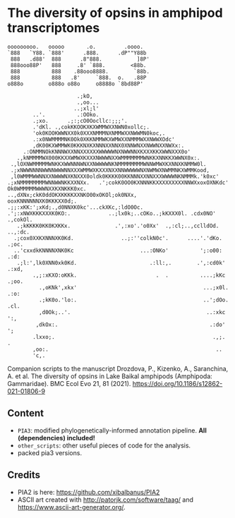 # The diversity of opsins in amphipod transcriptomes


    ooooooooo.   ooooo       .o.         .oooo.
    `888   `Y88. `888'      .888.      .dP""Y88b
     888   .d88'  888      .8"888.           ]8P'
     888ooo88P'   888     .8' `888.        <88b.
     888          888    .88ooo8888.        `88b.
     888          888   .8'     `888.  o.   .88P
    o888o        o888o o88o     o8888o `8bd88P'

                          .;kO,                                                     
                          .,oo...                                                   
                         ..;xl;l'                                                   
            ..'.          .:OOko.                                                   
            .;xo.      .;:;cO0Oocllc:;;;'.                                          
            .'dKl. .,cokKKOOKXKXWMMWXXNWN0xollc;.                                   
            'ok0KOOKWWNXX0k0XXXNMMMNXNMMWXXNWWMN0koc,.                              
            .:x0NWMMMMNK0Ok0XKKNMMWKXWMWXXNMMMWXXNWWXOdc'                           
            ,dK00KXWMMWK0KKKNXKXNNNXXNNX0XNNWNXXNWWNXXNWXx:.                        
         .:ONMMNOkKNNNWXXNNXXXXXXWWWWWNXNWWNNXKXXXKKXWWNXXX0o'                      
       .,kNMMMMWX000KKXXWMWXKXXXNWWWNXXWMMMMMMMWNKKXNNKKXWWNX0x:.                   
     .,lOXNWMMMMMWNKKXWWNNNWNXXNWWWWNKNMMMMMMMMWNNWMWXKXNNXKNMMW0l.                 
     .;xNWWNNNNWWNNWWWNNXXXWMMWXKXXXNXXNNWWWWWNXNWMWXNWMMNKXWMMKood,                
     ,l0WMMMWWNNXXNWWWNXKNXXX0oldk0KKKK00KKNNNXXNNXXXWWWWNKNMMMk.'k0xc'             
    .;xNMMMMMMMMWNNWWNKKXXNXx.   .';cokK0OO0KXNNNKKXXXXXXXXXNNWXxoxOXNKdc'          
    Ok0WMMMMMWWWNXXKXNKKK0xc.      ..,dXNx;ckK0ddOKXKKKKXXNKO00xOKOl;ok0NXx,        
    ooxKNNNNNNXK0KKKXX0d;.         .;;:xKK:';xKd;.,d0NNXK0kc'...ckXKc,:ldO0Oc.      
    .';:xNWXKKKXXXK0KO:.            ..;lx0k;..cOKo..;kKXXX0l. .cdx0NO' .,cokOl.     
       .;kKKKK0KK0KXKKx.              .',:xo'.'o0Xx'  .,:cl;..,cclldOd.  ..,:dc.    
      .;cox0XXKXNNNXK0Kd.               ..;:''colkN0c'.      ....'.'dKo.    .;oc.   
      ..'cxxdkKNNNNXNK0Kc                     ...:ONKo'          ';:o00:     .:d:   
       .;l:',lk0XNN0xk0Kd.                       .:ll:,.        .',:cd0k'    .:xd,  
            .,;:xKXO:oKKk.                         .  .          ....;kKc     .;oo. 
              .,oKNk',xkx'                                        ...;x0l.     .:o: 
              .;kK0o.'lo:.                                        ..';dOo.      .cl.
              ,d0Ok;..'.                                           ..:xkc        ':,
             ,dkOx:.                                                .:do'         ';
            .lxxo;.                                                  .,;.          .
            ,oo:.                                                     ..            
            'c,. 


Companion scripts to the manuscript Drozdova, P., Kizenko, A., Saranchina, A. et al. The diversity of opsins in Lake Baikal amphipods (Amphipoda: Gammaridae). BMC Ecol Evo 21, 81 (2021). https://doi.org/10.1186/s12862-021-01806-9

## Content
    
* `PIA3`: modified phylogenetically-informed annotation pipeline. **All (dependencies) included!**
* `other_scripts`: other useful pieces of code for the analysis.
* packed pia3 versions.

## Credits
* PIA2 is here: https://github.com/xibalbanus/PIA2
* ASCII art created with http://patorjk.com/software/taag/ and https://www.ascii-art-generator.org/.
